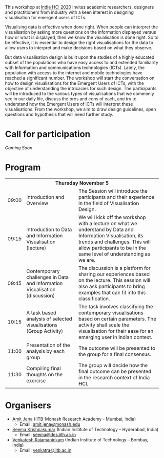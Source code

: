 This workshop at [India HCI 2020](https://www.indiahci.org/2020/) invites academic researchers, designers and practitioners from industry with a keen interest in designing visualisation for emergent users of ICTs.

Visualising data is effective when done right. When people can interpret the visualisation by asking more questions on the information displayed versus how or what is displayed, then we know the visualisation is done right. So to be effective, it is essential to design the right visualisations for the data to allow users to interpret and make decisions based on what they observe.

But data visualisation design is built upon the studies of a highly educated subset of the populations who have easy access to and extended familiarity with Information and communications technologies (ICTs). Lately, the population with access to the internet and mobile technologies have reached a significant number. The workshop will start the conversation on how to design visualisations for the Emergent Users of ICTs, with the objective of understanding the intricacies for such design. The participants will be introduced to the various types of visualisations that we commonly see in our daily life, discuss the pros and cons of each, and try to understand how the Emergent Users of ICTs will interpret these visualisations. From the workshop, we aim to draw design guidelines, open questions and hypothesis that will need further study.

# Call for participation

*Coming Soon*

<!-- # Participants

<p style="text-align: center; width: 100%;">
    <img src="img/participants.jpg"/>
</p> -->


# Program

<table>
<tr>
	<th colspan="3">Thursday November 5</th>
</tr>
<tr>
	<td>09:00</td><td>Introduction and Overview</td><td>The Session will introduce the participants and their experience in the field of Visualisation Design.</td>
</tr>
<tr>
	<td>09:15</td><td>Introduction to Data and Information Visualisation (lecture)</td><td>We will kick off the workshop with a lecture on what we understand by Data and Information Visualisation, its trends and challenges. This will allow participants to be in the same level of understanding as we are.</td>
</tr>
<tr>
	<td>09:45</td><td>Contemporary challenges in Data and Information Visualisation (discussion)</td><td>The discussion is a platform for sharing our experiences based on the lecture. This session will also ask participants to bring examples that can fit into this classification.</td>
</tr>
<tr>
	<td>10:15</td><td>A task based analysis of selected visualisations (Group Activity)</td><td>The task involves classifying the contemporary visualisations based on certain parameters. The activity shall scale the visualisation for their ease for an emerging user in Indian context.</td>
</tr>
<tr>
	<td>11:00</td><td>Presentation of the analysis by each group</td><td>The outcome will be presented to the group for a final consensus.</td>
</tr>
<tr>
	<td>11:30</td><td>Compiling final thoughts on the exercise</td><td>The group will decide how the final outcome can be presented in the research context of India HCI.</td>
</tr>
</table>

# Organisers
- [Amit Jena](https://amitjenaiitbm.github.io/amitjena/) (IITB-Monash Research Academy - Mumbai, India)
  - Email: amit.jena@monash.edu
- [Seema Krishnakumar](https://iith.ac.in/des/seema/) (Indian Institute of Technology – Hyderabad, India)
  - Email: seema@des.iith.ac.in
- [Venkatesh Rajamanickam](https://info-design-lab.github.io/) (Indian Institute of Technology – Bombay, India)
  - Email: venkatra@iitb.ac.in
